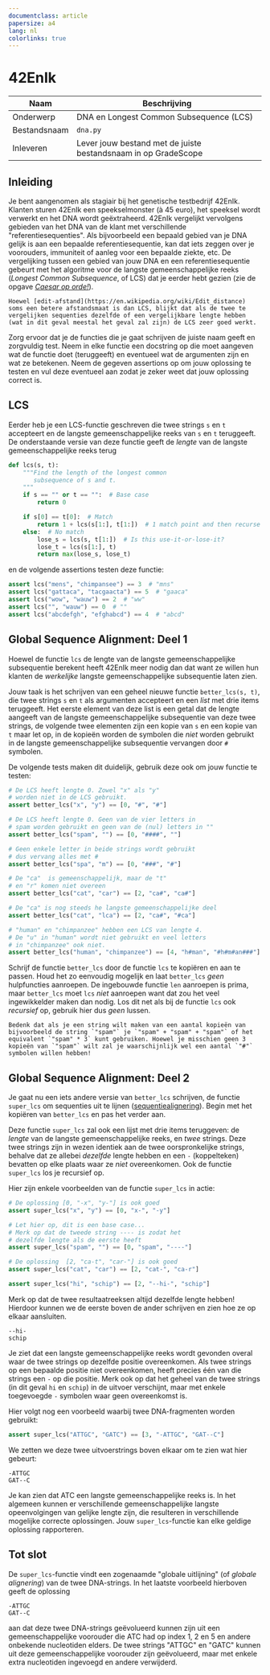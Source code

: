 ```yaml
---
documentclass: article
papersize: a4
lang: nl
colorlinks: true
---
```


<!-- 25 punten -->

# 42EnIk

| Naam         | Beschrijving                                                   |
|--------------|----------------------------------------------------------------|
| Onderwerp    | DNA en Longest Common Subsequence (LCS)                        |
| Bestandsnaam | `dna.py`                                                       |
| Inleveren    | Lever jouw bestand met de juiste bestandsnaam in op GradeScope |

## Inleiding

Je bent aangenomen als stagiair bij het genetische testbedrijf 42EnIk. Klanten sturen 42EnIk een speekselmonster (à 45 euro), het speeksel wordt verwerkt en het DNA wordt geëxtraheerd. 42EnIk vergelijkt vervolgens gebieden van het DNA van de klant met verschillende "referentiesequenties". Als bijvoorbeeld een bepaald gebied van je DNA gelijk is aan een bepaalde referentiesequentie, kan dat iets zeggen over je voorouders, immuniteit of aanleg voor een bepaalde ziekte, etc. De vergelijking tussen een gebied van jouw DNA en een referentiesequentie gebeurt met het algoritme voor de langste gemeenschappelijke reeks (*Longest Common Subsequence*, of LCS) dat je eerder hebt gezien (zie de opgave [*Caesar op orde!*](https://hanze-hbo-ict.github.io/programmeren/problems/caesar_op_orde.html)).

``` {note}
Hoewel [edit-afstand](https://en.wikipedia.org/wiki/Edit_distance) soms een betere afstandsmaat is dan LCS, blijkt dat als de twee te vergelijken sequenties dezelfde of een vergelijkbare lengte hebben (wat in dit geval meestal het geval zal zijn) de LCS zeer goed werkt.
```

Zorg ervoor dat je de functies die je gaat schrijven de juiste naam geeft en zorgvuldig test. Neem in elke functie een docstring op die moet aangeven wat de functie doet (teruggeeft) en eventueel wat de argumenten zijn en wat ze betekenen. Neem de gegeven assertions op om jouw oplossing te testen en vul deze eventueel aan zodat je zeker weet dat jouw oplossing correct is.

## LCS

Eerder heb je een LCS-functie geschreven die twee strings `s` en `t` accepteert en de langste gemeenschappelijke reeks van `s` en `t` teruggeeft. De onderstaande versie van deze functie geeft de *lengte* van de langste gemeenschappelijke reeks terug

```python
def lcs(s, t):
    """Find the length of the longest common
       subsequence of s and t.
    """
    if s == "" or t == "":  # Base case
        return 0

    if s[0] == t[0]:  # Match
        return 1 + lcs(s[1:], t[1:])  # 1 match point and then recurse
    else:  # No match
        lose_s = lcs(s, t[1:])  # Is this use-it-or-lose-it?
        lose_t = lcs(s[1:], t)
        return max(lose_s, lose_t)
```

en de volgende assertions testen deze functie:

```python
assert lcs("mens", "chimpansee") == 3  # "mns"
assert lcs("gattaca", "tacgaacta") == 5  # "gaaca"
assert lcs("wow", "wauw") == 2  # "ww"
assert lcs("", "wauw") == 0  # ""
assert lcs("abcdefgh", "efghabcd") == 4  # "abcd"
```

## Global Sequence Alignment: Deel 1

Hoewel de functie `lcs` de lengte van de langste gemeenschappelijke subsequentie berekent heeft 42EnIk meer nodig dan dat want ze willen hun klanten de *werkelijke* langste gemeenschappelijke subsequentie laten zien.

Jouw taak is het schrijven van een geheel nieuwe functie `better_lcs(s, t)`, die twee strings `s` en `t` als argumenten accepteert en een *list* met drie items teruggeeft. Het eerste element van deze list is een getal dat de lengte aangeeft van de langste gemeenschappelijke subsequentie van deze twee strings, de volgende twee elementen zijn een kopie van `s` en een kopie van `t` maar let op, in de kopieën worden de symbolen die *niet* worden gebruikt in de langste gemeenschappelijke subsequentie vervangen door `#` symbolen.

De volgende tests maken dit duidelijk, gebruik deze ook om jouw functie te testen:

```python
# De LCS heeft lengte 0. Zowel "x" als "y"
# worden niet in de LCS gebruikt.
assert better_lcs("x", "y") == [0, "#", "#"]

# De LCS heeft lengte 0. Geen van de vier letters in
# spam worden gebruikt en geen van de (nul) letters in ""
assert better_lcs("spam", "") == [0, "####", ""]

# Geen enkele letter in beide strings wordt gebruikt
# dus vervang alles met #
assert better_lcs("spa", "m") == [0, "###", "#"]

# De "ca"  is gemeenschappelijk, maar de "t"
# en "r" komen niet overeen
assert better_lcs("cat", "car") == [2, "ca#", "ca#"]

# De "ca" is nog steeds he langste gemeenschappelijke deel
assert better_lcs("cat", "lca") == [2, "ca#", "#ca"]

# "human" en "chimpanzee" hebben een LCS van lengte 4.
# De "u" in "human" wordt niet gebruikt en veel letters
# in "chimpanzee" ook niet.
assert better_lcs("human", "chimpanzee") == [4, "h#man", "#h#m#an###"]
```

Schrijf de functie `better_lcs` door de functie `lcs` te kopiëren en aan te passen. Houd het zo eenvoudig mogelijk en laat `better_lcs` *geen* hulpfuncties aanroepen. De ingebouwde functie `len` aanroepen is prima, maar `better_lcs` moet `lcs` *niet* aanroepen want dat zou het veel ingewikkelder maken dan nodig. Los dit net als bij de functie `lcs` ook *recursief* op, gebruik hier dus *geen* lussen.

``` {tip}
Bedenk dat als je een string wilt maken van een aantal kopieën van bijvoorbeeld de string `"spam"` je `"spam" + "spam" + "spam"` of het equivalent `"spam" * 3` kunt gebruiken. Hoewel je misschien geen 3 kopieën van `"spam"` wilt zal je waarschijnlijk wel een aantal `"#"` symbolen willen hebben!
```

## Global Sequence Alignment: Deel 2

<!-- vertaling controleren vanaf hier -->
Je gaat nu een iets andere versie van `better_lcs` schrijven, de functie `super_lcs` om sequenties uit te lijnen ([sequentiealignering](https://nl.wikipedia.org/wiki/Sequentiealignering)). Begin met het kopiëren van `better_lcs` en pas het verder aan.

Deze functie `super_lcs` zal ook een lijst met drie items teruggeven: de *lengte* van de langste gemeenschappelijke reeks, en *twee* strings. Deze twee strings zijn in wezen identiek aan de twee oorspronkelijke strings, behalve dat ze allebei *dezelfde* lengte hebben en een `-` (koppelteken) bevatten op elke plaats waar ze *niet* overeenkomen. Ook de functie `super_lcs` los je recursief op.

Hier zijn enkele voorbeelden van de functie `super_lcs` in actie:

```python
# De oplossing [0, "-x", "y-"] is ook goed
assert super_lcs("x", "y") == [0, "x-", "-y"]

# Let hier op, dit is een base case...
# Merk op dat de tweede string ---- is zodat het
# dezelfde lengte als de eerste heeft
assert super_lcs("spam", "") == [0, "spam", "----"]

# De oplossing  [2, "ca-t", "car-"] is ook goed
assert super_lcs("cat", "car") == [2, "cat-", "ca-r"]

assert super_lcs("hi", "schip") == [2, "--hi-", "schip"]
```

Merk op dat de twee resultaatreeksen altijd dezelfde lengte hebben! Hierdoor kunnen we de eerste boven de ander schrijven en zien hoe ze op elkaar aansluiten.

```text
--hi-
schip
```

Je ziet dat een langste gemeenschappelijke reeks wordt gevonden overal waar de twee strings op dezelfde positie overeenkomen. Als twee strings op een bepaalde positie niet overeenkomen, heeft precies één van die strings een `-` op die positie. Merk ook op dat het geheel van de twee strings (in dit geval `hi` en `schip`) in de uitvoer verschijnt, maar met enkele toegevoegde `-` symbolen waar geen overeenkomst is.

Hier volgt nog een voorbeeld waarbij twee DNA-fragmenten worden gebruikt:

```python
assert super_lcs("ATTGC", "GATC") == [3, "-ATTGC", "GAT--C"]
```

We zetten we deze twee uitvoerstrings boven elkaar om te zien wat hier gebeurt:

```text
-ATTGC
GAT--C
```

Je kan zien dat ATC een langste gemeenschappelijke reeks is. In het algemeen kunnen er verschillende gemeenschappelijke langste opeenvolgingen van gelijke lengte zijn, die resulteren in verschillende mogelijke correcte oplossingen. Jouw `super_lcs`-functie kan elke geldige oplossing rapporteren.

## Tot slot

De `super_lcs`-functie vindt een zogenaamde "globale uitlijning" (of *globale alignering*) van de twee DNA-strings. In het laatste voorbeeld hierboven geeft de oplossing

```text
-ATTGC
GAT--C
```

aan dat deze twee DNA-strings geëvolueerd kunnen zijn uit een gemeenschappelijke voorouder die ATC had op index 1, 2 en 5 en andere onbekende nucleotiden elders. De twee strings "ATTGC" en "GATC" kunnen uit deze gemeenschappelijke voorouder zijn geëvolueerd, maar met enkele extra nucleotiden ingevoegd en andere verwijderd.

<!-- RNA folding sequel: https://www.cs.hmc.edu/twiki/bin/view/CS5/BlackRNANew -->